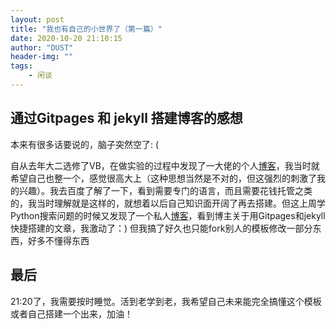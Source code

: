 ```yaml
---
layout: post
title: "我也有自己的小世界了（第一篇）"
date: 2020-10-20 21:10:15
author: "DUST"
header-img: ""
tags:
    - 闲谈
---
```


## 通过Gitpages 和 jekyll 搭建博客的感想

本来有很多话要说的，脑子突然空了:  (   

自从去年大二选修了VB，在做实验的过程中发现了一大佬的个人[博客](https://soulteary.com/)，我当时就希望自己也整一个，感觉很高大上（这种思想当然是不对的，但这强烈的刺激了我的兴趣）。我去百度了解了一下，看到需要专门的语言，而且需要花钱托管之类的，我当时理解就是这样的，就想着以后自己知识面开阔了再去搭建。但这上周学Python搜索问题的时候又发现了一个私人[博客](https://blog.konghy.cn/)，看到博主关于用Gitpages和jekyll快捷搭建的文章，我激动了：) 但我搞了好久也只能fork别人的模板修改一部分东西，好多不懂得东西

## 最后

21:20了，我需要按时睡觉。活到老学到老，我希望自己未来能完全搞懂这个模板或者自己搭建一个出来，加油！



